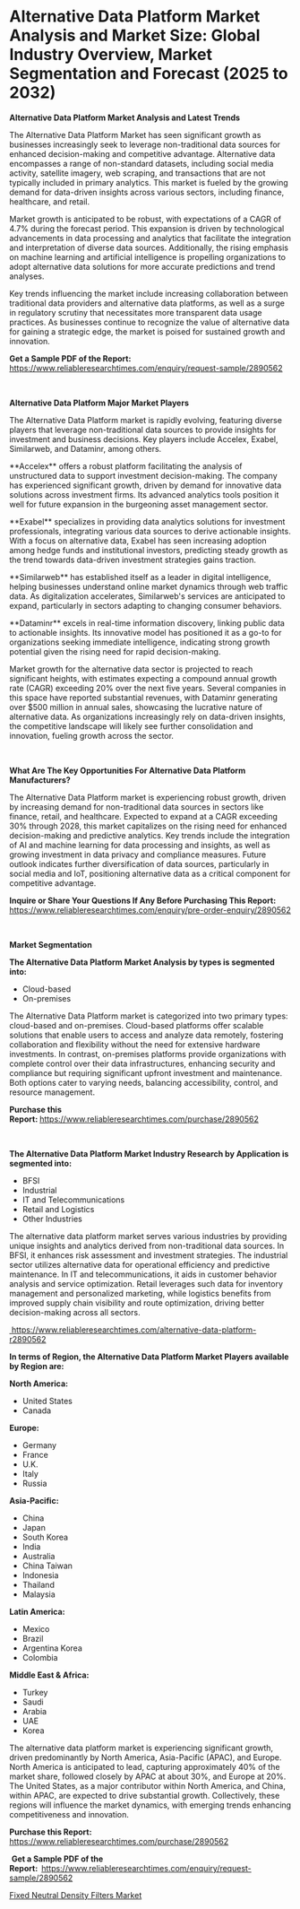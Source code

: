 <p><h1>Alternative Data Platform Market Analysis and Market Size: Global Industry Overview, Market Segmentation and Forecast (2025 to 2032)</h1></p><p><strong>Alternative Data Platform Market Analysis and Latest Trends</strong></p>
<p><p>The Alternative Data Platform Market has seen significant growth as businesses increasingly seek to leverage non-traditional data sources for enhanced decision-making and competitive advantage. Alternative data encompasses a range of non-standard datasets, including social media activity, satellite imagery, web scraping, and transactions that are not typically included in primary analytics. This market is fueled by the growing demand for data-driven insights across various sectors, including finance, healthcare, and retail.</p><p>Market growth is anticipated to be robust, with expectations of a CAGR of 4.7% during the forecast period. This expansion is driven by technological advancements in data processing and analytics that facilitate the integration and interpretation of diverse data sources. Additionally, the rising emphasis on machine learning and artificial intelligence is propelling organizations to adopt alternative data solutions for more accurate predictions and trend analyses.</p><p>Key trends influencing the market include increasing collaboration between traditional data providers and alternative data platforms, as well as a surge in regulatory scrutiny that necessitates more transparent data usage practices. As businesses continue to recognize the value of alternative data for gaining a strategic edge, the market is poised for sustained growth and innovation.</p></p>
<p><strong>Get a Sample PDF of the Report:&nbsp;</strong> <a href="https://www.reliableresearchtimes.com/enquiry/request-sample/2890562?utm_campaign=3008&utm_medium=2&utm_source=Github&utm_content=ia&utm_term=14032025&utm_id=alternative-data-platform">https://www.reliableresearchtimes.com/enquiry/request-sample/2890562</a></p>
<p>&nbsp;</p>
<p><strong>Alternative Data Platform Major Market Players</strong></p>
<p><p>The Alternative Data Platform market is rapidly evolving, featuring diverse players that leverage non-traditional data sources to provide insights for investment and business decisions. Key players include Accelex, Exabel, Similarweb, and Dataminr, among others.</p><p>**Accelex** offers a robust platform facilitating the analysis of unstructured data to support investment decision-making. The company has experienced significant growth, driven by demand for innovative data solutions across investment firms. Its advanced analytics tools position it well for future expansion in the burgeoning asset management sector.</p><p>**Exabel** specializes in providing data analytics solutions for investment professionals, integrating various data sources to derive actionable insights. With a focus on alternative data, Exabel has seen increasing adoption among hedge funds and institutional investors, predicting steady growth as the trend towards data-driven investment strategies gains traction.</p><p>**Similarweb** has established itself as a leader in digital intelligence, helping businesses understand online market dynamics through web traffic data. As digitalization accelerates, Similarweb's services are anticipated to expand, particularly in sectors adapting to changing consumer behaviors.</p><p>**Dataminr** excels in real-time information discovery, linking public data to actionable insights. Its innovative model has positioned it as a go-to for organizations seeking immediate intelligence, indicating strong growth potential given the rising need for rapid decision-making.</p><p>Market growth for the alternative data sector is projected to reach significant heights, with estimates expecting a compound annual growth rate (CAGR) exceeding 20% over the next five years. Several companies in this space have reported substantial revenues, with Dataminr generating over $500 million in annual sales, showcasing the lucrative nature of alternative data. As organizations increasingly rely on data-driven insights, the competitive landscape will likely see further consolidation and innovation, fueling growth across the sector.</p></p>
<p>&nbsp;</p>
<p><strong>What Are The Key Opportunities For Alternative Data Platform Manufacturers?</strong></p>
<p><p>The Alternative Data Platform market is experiencing robust growth, driven by increasing demand for non-traditional data sources in sectors like finance, retail, and healthcare. Expected to expand at a CAGR exceeding 30% through 2028, this market capitalizes on the rising need for enhanced decision-making and predictive analytics. Key trends include the integration of AI and machine learning for data processing and insights, as well as growing investment in data privacy and compliance measures. Future outlook indicates further diversification of data sources, particularly in social media and IoT, positioning alternative data as a critical component for competitive advantage.</p></p>
<p><strong>Inquire or Share Your Questions If Any Before Purchasing This Report:</strong> <a href="https://www.reliableresearchtimes.com/enquiry/pre-order-enquiry/2890562?utm_campaign=3008&utm_medium=2&utm_source=Github&utm_content=ia&utm_term=14032025&utm_id=alternative-data-platform">https://www.reliableresearchtimes.com/enquiry/pre-order-enquiry/2890562</a></p>
<p>&nbsp;</p>
<p><strong>Market Segmentation</strong></p>
<p><strong>The Alternative Data Platform Market Analysis by types is segmented into:</strong></p>
<p><ul><li>Cloud-based</li><li>On-premises</li></ul></p>
<p><p>The Alternative Data Platform market is categorized into two primary types: cloud-based and on-premises. Cloud-based platforms offer scalable solutions that enable users to access and analyze data remotely, fostering collaboration and flexibility without the need for extensive hardware investments. In contrast, on-premises platforms provide organizations with complete control over their data infrastructures, enhancing security and compliance but requiring significant upfront investment and maintenance. Both options cater to varying needs, balancing accessibility, control, and resource management.</p></p>
<p><strong>Purchase this Report:&nbsp;</strong><a href="https://www.reliableresearchtimes.com/purchase/2890562?utm_campaign=3008&utm_medium=2&utm_source=Github&utm_content=ia&utm_term=14032025&utm_id=alternative-data-platform">https://www.reliableresearchtimes.com/purchase/2890562</a></p>
<p>&nbsp;</p>
<p><strong>The Alternative Data Platform Market Industry Research by Application is segmented into:</strong></p>
<p><ul><li>BFSI</li><li>Industrial</li><li>IT and Telecommunications</li><li>Retail and Logistics</li><li>Other Industries</li></ul></p>
<p><p>The alternative data platform market serves various industries by providing unique insights and analytics derived from non-traditional data sources. In BFSI, it enhances risk assessment and investment strategies. The industrial sector utilizes alternative data for operational efficiency and predictive maintenance. In IT and telecommunications, it aids in customer behavior analysis and service optimization. Retail leverages such data for inventory management and personalized marketing, while logistics benefits from improved supply chain visibility and route optimization, driving better decision-making across all sectors.</p></p>
<p><a href="https://www.reliableresearchtimes.com/alternative-data-platform-r2890562?utm_campaign=3008&utm_medium=2&utm_source=Github&utm_content=ia&utm_term=14032025&utm_id=alternative-data-platform">&nbsp;https://www.reliableresearchtimes.com/alternative-data-platform-r2890562</a></p>
<p><strong>In terms of Region, the Alternative Data Platform Market Players available by Region are:</strong></p>
<p>
    <p> <strong> North America: </strong>
        <ul>
            <li>United States</li>
            <li>Canada</li>
        </ul>
        </p> 
    <p> <strong> Europe: </strong>
        <ul>
            <li>Germany</li>
            <li>France</li>
            <li>U.K.</li>
            <li>Italy</li>
            <li>Russia</li>
        </ul>
        </p> 
    <p> <strong> Asia-Pacific: </strong>
        <ul>
            <li>China</li>
            <li>Japan</li>
            <li>South Korea</li>
            <li>India</li>
            <li>Australia</li>
            <li>China Taiwan</li>
            <li>Indonesia</li>
            <li>Thailand</li>
            <li>Malaysia</li>
        </ul>
        </p> 
    <p> <strong> Latin America: </strong>
        <ul>
            <li>Mexico</li>
            <li>Brazil</li>
            <li>Argentina Korea</li>
            <li>Colombia</li>
        </ul>
        </p> 
    <p> <strong> Middle East & Africa: </strong>
        <ul>
            <li>Turkey</li>
            <li>Saudi</li>
            <li>Arabia</li>
            <li>UAE</li>
            <li>Korea</li>
        </ul>
    </p>
    </p>
<p><p>The alternative data platform market is experiencing significant growth, driven predominantly by North America, Asia-Pacific (APAC), and Europe. North America is anticipated to lead, capturing approximately 40% of the market share, followed closely by APAC at about 30%, and Europe at 20%. The United States, as a major contributor within North America, and China, within APAC, are expected to drive substantial growth. Collectively, these regions will influence the market dynamics, with emerging trends enhancing competitiveness and innovation.</p></p>
<p><strong>Purchase this Report: </strong><a href="https://www.reliableresearchtimes.com/purchase/2890562?utm_campaign=3008&utm_medium=2&utm_source=Github&utm_content=ia&utm_term=14032025&utm_id=alternative-data-platform">https://www.reliableresearchtimes.com/purchase/2890562</a></p>
<p>&nbsp;<strong>Get a Sample PDF of the Report:&nbsp;&nbsp;</strong><a href="https://www.reliableresearchtimes.com/enquiry/request-sample/2890562?utm_campaign=3008&utm_medium=2&utm_source=Github&utm_content=ia&utm_term=14032025&utm_id=alternative-data-platform">https://www.reliableresearchtimes.com/enquiry/request-sample/2890562</a></p>
<p><strong></strong></p>
<p><p><a href="https://github.com/adyawafurber1/Market-Research-Report-List-1/blob/main/fixed-neutral-density-filters-market.md?utm_campaign=3008&utm_medium=2&utm_source=Github&utm_content=ia&utm_term=14032025&utm_id=alternative-data-platform">Fixed Neutral Density Filters Market</a></p></p>